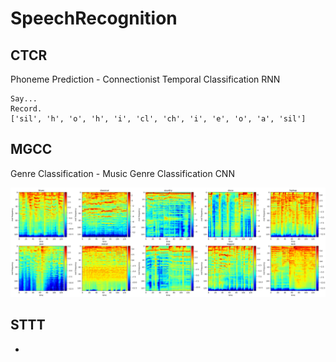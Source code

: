 # SpeechRecognition

## CTCR

Phoneme Prediction - Connectionist Temporal Classification RNN

```text
Say...
Record.
['sil', 'h', 'o', 'h', 'i', 'cl', 'ch', 'i', 'e', 'o', 'a', 'sil']
```

## MGCC

Genre Classification - Music Genre Classification CNN

<p aling="center">
  <img src="MGCC/log-mel_spectrogram.png">
</p>

## STTT

 - 
